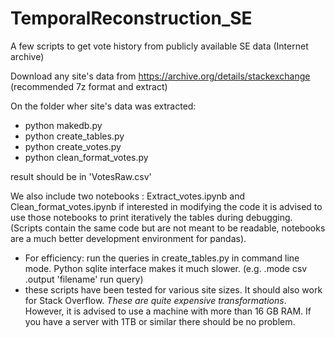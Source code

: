 # TemporalReconstruction_SE
A few scripts to get vote history from publicly available SE data (Internet archive)

Download any site's data from https://archive.org/details/stackexchange
(recommended 7z format and extract)

On the folder wher site's data was extracted:
- python makedb.py
- python create_tables.py
- python create_votes.py
- python clean_format_votes.py

result should be in 'VotesRaw.csv'

We also include two notebooks : Extract_votes.ipynb and Clean_format_votes.ipynb
if interested in modifying the code it is advised to use those notebooks to print
iteratively the tables during debugging. (Scripts contain the same code but are not
meant to be readable, notebooks are a much better development environment for pandas).

- For efficiency:
run the queries in create_tables.py in command line mode. Python sqlite interface
makes it much slower. (e.g. .mode csv .output 'filename' run query)
- these scripts have been tested for various site sizes. It should also work for
Stack Overflow. *These are quite expensive transformations*.
However, it is advised to use a machine with more than 16 GB RAM.
If you have a server with 1TB or similar there should be no problem.
